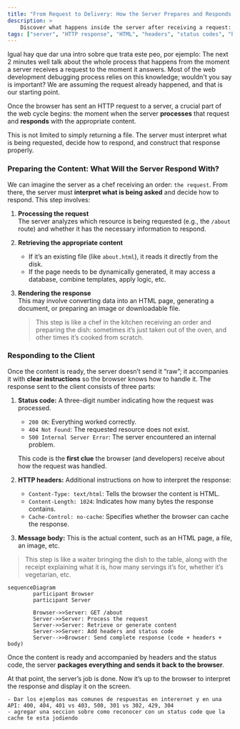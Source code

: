 ```yaml
---
title: "From Request to Delivery: How the Server Prepares and Responds to an HTTP Request"
description: >
    Discover what happens inside the server after receiving a request: how it generates content, adds headers and status codes, and responds to the browser. This lesson combines the logic of processing and delivering web responses into a single pedagogical flow.
tags: ["server", "HTTP response", "HTML", "headers", "status codes", "browser", "web"]
---
```


<todo>
Igual hay que dar una intro sobre que trata este peo, por ejemplo: The next 2 minutes well talk about the whole process that happens from the moment a server receives a request to the moment it answers. Most of the web development debugging process relies on this knowledge; wouldn't you say is important? We are assuming the request already happened, and that is our starting point.
</todo>

Once the browser has sent an HTTP request to a server, a crucial part of the web cycle begins: the moment when the server **processes** that request and **responds** with the appropriate content.

This is not limited to simply returning a file. The server must interpret what is being requested, decide how to respond, and construct that response properly.

### Preparing the Content: What Will the Server Respond With?

We can imagine the server as a chef receiving an order: `the request`. From there, the server must **interpret what is being asked** and decide how to respond. This step involves:

1. **Processing the request**  
     The server analyzes which resource is being requested (e.g., the `/about` route) and whether it has the necessary information to respond.

2. **Retrieving the appropriate content**  
     - If it’s an existing file (like `about.html`), it reads it directly from the disk.
     - If the page needs to be dynamically generated, it may access a database, combine templates, apply logic, etc.

3. **Rendering the response**  
     This may involve converting data into an HTML page, generating a document, or preparing an image or downloadable file.

    > This step is like a chef in the kitchen receiving an order and preparing the dish: sometimes it’s just taken out of the oven, and other times it’s cooked from scratch.

### Responding to the Client

Once the content is ready, the server doesn’t send it “raw”; it accompanies it with **clear instructions** so the browser knows how to handle it. The response sent to the client consists of three parts:

1. **Status code:** A three-digit number indicating how the request was processed.

    - `200 OK`: Everything worked correctly.
    - `404 Not Found`: The requested resource does not exist.
    - `500 Internal Server Error`: The server encountered an internal problem.

    This code is the **first clue** the browser (and developers) receive about how the request was handled.

2. **HTTP headers:** Additional instructions on how to interpret the response:

    - `Content-Type: text/html`: Tells the browser the content is HTML.
    - `Content-Length: 1024`: Indicates how many bytes the response contains.
    - `Cache-Control: no-cache`: Specifies whether the browser can cache the response.

3. **Message body:** This is the actual content, such as an HTML page, a file, an image, etc.

> This step is like a waiter bringing the dish to the table, along with the receipt explaining what it is, how many servings it’s for, whether it’s vegetarian, etc.

```mermaid
sequenceDiagram
        participant Browser
        participant Server

        Browser->>Server: GET /about
        Server->>Server: Process the request
        Server->>Server: Retrieve or generate content
        Server->>Server: Add headers and status code
        Server-->>Browser: Send complete response (code + headers + body)
```

Once the content is ready and accompanied by headers and the status code, the server **packages everything and sends it back to the browser**.

At that point, the server’s job is done. Now it’s up to the browser to interpret the response and display it on the screen.

<todo> 

    - Dar los ejemplos mas comunes de respuestas en interernet y en una API: 400, 404, 401 vs 403, 500, 301 vs 302, 429, 304 
    - agregar una seccion sobre como reconocer con un status code que la cache te esta jodiendo    
</todo>


